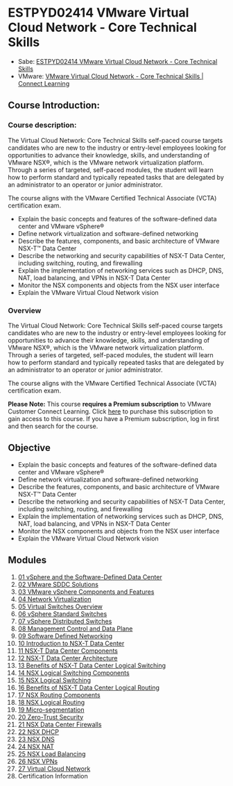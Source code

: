 # ESTPYD02414 VMware Virtual Cloud Network - Core Technical Skills

- Sabe: [ESTPYD02414 VMware Virtual Cloud Network - Core Technical Skills](https://dell.sabacloud.com/Saba/Web_spf/PRODTNT091/app/shared;spf-url=common%2Fledetail%2Fcours000000000456128%3FfromAutoSuggest%3Dtrue)
- VMware: [VMware Virtual Cloud Network - Core Technical Skills | Connect Learning](https://learning.customerconnect.vmware.com/oltpublish/site/program.do?dispatch=showCourseSession&id=9fce082b-fcc8-11ea-9f48-0cc47adeb5f8&ssosign=true)

## Course Introduction:

### Course description:

The Virtual Cloud Network: Core Technical Skills self-paced course targets candidates who are new to the industry or entry-level employees looking for opportunities to advance their knowledge, skills, and understanding of VMware NSX®, which is the VMware network virtualization platform. Through a series of targeted, self-paced modules, the student will learn how to perform standard and typically repeated tasks that are delegated by an administrator to an operator or junior administrator.

The course aligns with the VMware Certified Technical Associate (VCTA) certification exam.

- Explain the basic concepts and features of the software-defined data center and VMware vSphere®
- Define network virtualization and software-defined networking
- Describe the features, components, and basic architecture of VMware NSX-T™ Data Center
- Describe the networking and security capabilities of NSX-T Data Center, including switching, routing, and firewalling
- Explain the implementation of networking services such as DHCP, DNS, NAT, load balancing, and VPNs in NSX-T Data Center
- Monitor the NSX components and objects from the NSX user interface
- Explain the VMware Virtual Cloud Network vision

### Overview

The Virtual Cloud Network: Core Technical Skills self-paced course targets candidates who are new to the industry or entry-level employees looking for opportunities to advance their knowledge, skills, and understanding of VMware NSX®, which is the VMware network virtualization platform. Through a series of targeted, self-paced modules, the student will learn how to perform standard and typically repeated tasks that are delegated by an administrator to an operator or junior administrator.

The course aligns with the VMware Certified Technical Associate (VCTA) certification exam.

**Please Note:** This course **requires a Premium subscription** to VMware Customer Connect Learning. Click [here](https://mylearn.vmware.com/mgrReg/courses.cfm?ui=www_edu&a=one&id_subject=82786) to purchase this subscription to gain access to this course. If you have a Premium subscription, log in first and then search for the course.

## Objective

- Explain the basic concepts and features of the software-defined data center and VMware vSphere®
- Define network virtualization and software-defined networking
- Describe the features, components, and basic architecture of VMware NSX-T™ Data Center
- Describe the networking and security capabilities of NSX-T Data Center, including switching, routing, and firewalling
- Explain the implementation of networking services such as DHCP, DNS, NAT, load balancing, and VPNs in NSX-T Data Center
- Monitor the NSX components and objects from the NSX user interface
- Explain the VMware Virtual Cloud Network vision

## Modules

1. [01 vSphere and the Software-Defined Data Center](01%20vSphere%20and%20the%20Software-Defined%20Data%20Center.md)
2. [02 VMware SDDC Solutions](02%20VMware%20SDDC%20Solutions.md)
3. [03 VMware vSphere Components and Features](03%20VMware%20vSphere%20Components%20and%20Features.md)
4. [04 Network Virtualization](04%20Network%20Virtualization.md)
5. [05 Virtual Switches Overview](05%20Virtual%20Switches%20Overview.md)
6. [06 vSphere Standard Switches](06%20vSphere%20Standard%20Switches.md)
7. [07 vSphere Distributed Switches](07%20vSphere%20Distributed%20Switches.md)
8. [08 Management Control and Data Plane](08%20Management%20Control%20and%20Data%20Plane.md)
9. [09 Software Defined Networking](09%20Software%20Defined%20Networking.md)
10. [10 Introduction to NSX-T Data Center](10%20Introduction%20to%20NSX-T%20Data%20Center.md)
11. [11 NSX-T Data Center Components](11%20NSX-T%20Data%20Center%20Components.md)
12. [12 NSX-T Data Center Architecture](12%20NSX-T%20Data%20Center%20Architecture.md)
13. [13 Benefits of NSX-T Data Center Logical Switching](13%20Benefits%20of%20NSX-T%20Data%20Center%20Logical%20Switching.md)
14. [14 NSX Logical Switching Components](14%20NSX%20Logical%20Switching%20Components.md)
15. [15 NSX Logical Switching](15%20NSX%20Logical%20Switching.md)
16. [16 Benefits of NSX-T Data Center Logical Routing](16%20Benefits%20of%20NSX-T%20Data%20Center%20Logical%20Routing.md)
17. [17 NSX Routing Components](17%20NSX%20Routing%20Components.md)
18. [18 NSX Logical Routing](18%20NSX%20Logical%20Routing.md)
19. [19 Micro-segmentation](19%20Micro-segmentation.md)
20. [20 Zero-Trust Security](20%20Zero-Trust%20Security.md)
21. [21 NSX Data Center Firewalls](21%20NSX%20Data%20Center%20Firewalls.md)
22. [22 NSX DHCP](22%20NSX%20DHCP.md)
23. [23 NSX DNS](23%20NSX%20DNS.md)
24. [24 NSX NAT](24%20NSX%20NAT.md)
25. [25 NSX Load Balancing](25%20NSX%20Load%20Balancing.md)
26. [26 NSX VPNs](26%20NSX%20VPNs.md)
27. [27 Virtual Cloud Network](27%20Virtual%20Cloud%20Network.md)
28. Certification Information

